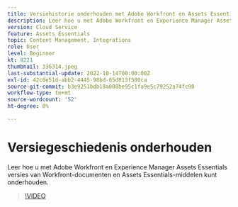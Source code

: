 ```yaml
---
title: Versiehistorie onderhouden met Adobe Workfront en Assets Essentials
description: Leer hoe u met Adobe Workfront en Experience Manager Assets Essentials versies van Workfront-documenten en Assets Essentials-middelen kunt onderhouden.
version: Cloud Service
feature: Assets Essentials
topic: Content Management, Integrations
role: User
level: Beginner
kt: 8221
thumbnail: 336314.jpeg
last-substantial-update: 2022-10-14T00:00:00Z
exl-id: 42c0e51d-abb2-4445-98bd-65d813f580ca
source-git-commit: b3e9251bdb18a008be95c1fa9e5c79252a74fc98
workflow-type: tm+mt
source-wordcount: '52'
ht-degree: 0%

---
```


# Versiegeschiedenis onderhouden

Leer hoe u met Adobe Workfront en Experience Manager Assets Essentials versies van Workfront-documenten en Assets Essentials-middelen kunt onderhouden.

>[!VIDEO](https://video.tv.adobe.com/v/336314?quality=12&learn=on)
